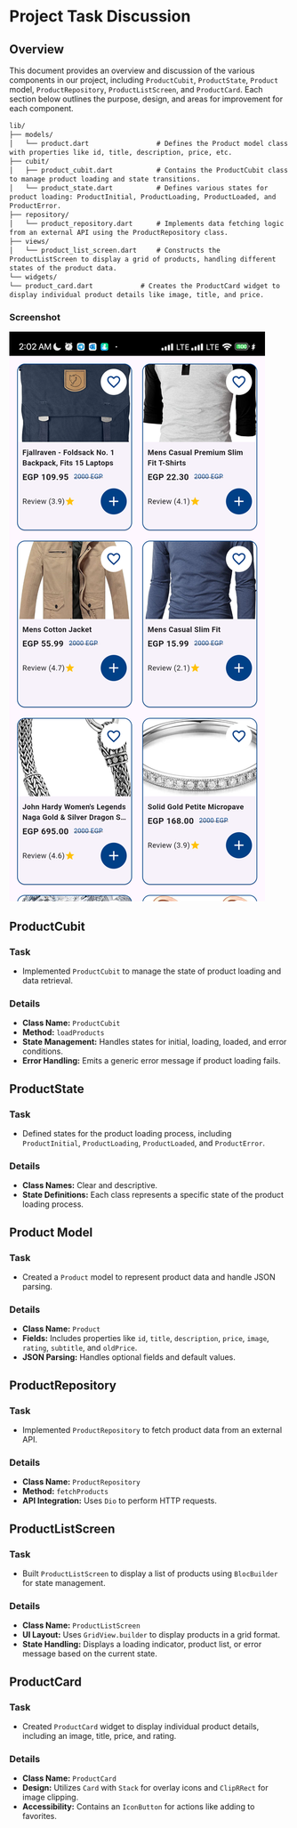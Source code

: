 # Project Task Discussion

## Overview

This document provides an overview and discussion of the various components in our project, including `ProductCubit`, `ProductState`, `Product` model, `ProductRepository`, `ProductListScreen`, and `ProductCard`. Each section below outlines the purpose, design, and areas for improvement for each component.
```plaintext
lib/
├── models/
│   └── product.dart                 # Defines the Product model class with properties like id, title, description, price, etc.
├── cubit/
│   ├── product_cubit.dart           # Contains the ProductCubit class to manage product loading and state transitions.
│   └── product_state.dart           # Defines various states for product loading: ProductInitial, ProductLoading, ProductLoaded, and ProductError.
├── repository/
│   └── product_repository.dart      # Implements data fetching logic from an external API using the ProductRepository class.
├── views/
│   └── product_list_screen.dart     # Constructs the ProductListScreen to display a grid of products, handling different states of the product data.
└── widgets/
└── product_card.dart            # Creates the ProductCard widget to display individual product details like image, title, and price.
```
### Screenshot
![Product Screenshot](assets/Screenshot.png)

## ProductCubit

### Task
- Implemented `ProductCubit` to manage the state of product loading and data retrieval.

### Details
- **Class Name:** `ProductCubit`
- **Method:** `loadProducts`
- **State Management:** Handles states for initial, loading, loaded, and error conditions.
- **Error Handling:** Emits a generic error message if product loading fails.


## ProductState

### Task
- Defined states for the product loading process, including `ProductInitial`, `ProductLoading`, `ProductLoaded`, and `ProductError`.

### Details
- **Class Names:** Clear and descriptive.
- **State Definitions:** Each class represents a specific state of the product loading process.


## Product Model

### Task
- Created a `Product` model to represent product data and handle JSON parsing.

### Details
- **Class Name:** `Product`
- **Fields:** Includes properties like `id`, `title`, `description`, `price`, `image`, `rating`, `subtitle`, and `oldPrice`.
- **JSON Parsing:** Handles optional fields and default values.


## ProductRepository

### Task
- Implemented `ProductRepository` to fetch product data from an external API.

### Details
- **Class Name:** `ProductRepository`
- **Method:** `fetchProducts`
- **API Integration:** Uses `Dio` to perform HTTP requests.



## ProductListScreen

### Task
- Built `ProductListScreen` to display a list of products using `BlocBuilder` for state management.

### Details
- **Class Name:** `ProductListScreen`
- **UI Layout:** Uses `GridView.builder` to display products in a grid format.
- **State Handling:** Displays a loading indicator, product list, or error message based on the current state.


## ProductCard

### Task
- Created `ProductCard` widget to display individual product details, including an image, title, price, and rating.

### Details
- **Class Name:** `ProductCard`
- **Design:** Utilizes `Card` with `Stack` for overlay icons and `ClipRRect` for image clipping.
- **Accessibility:** Contains an `IconButton` for actions like adding to favorites.

